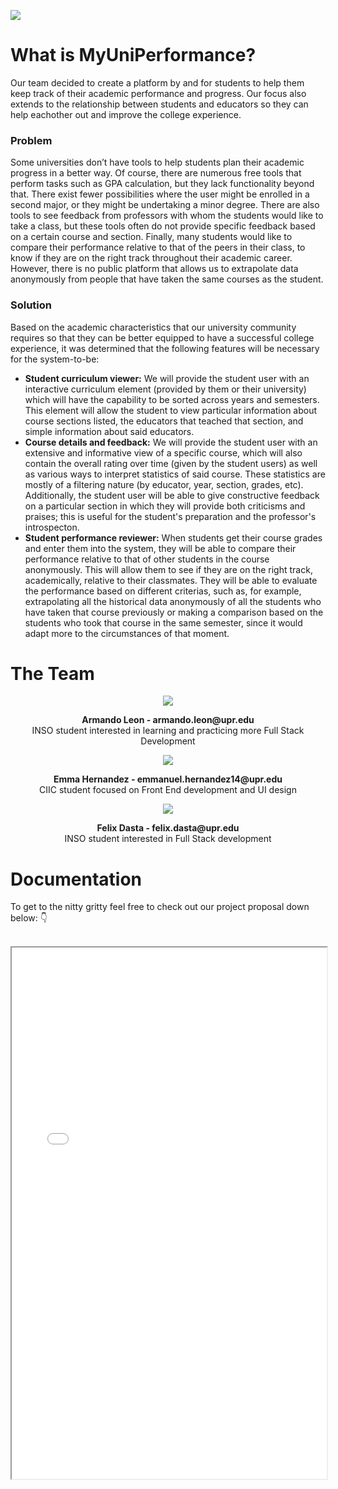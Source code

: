 ![](https://images.unsplash.com/photo-1599658880436-c61792e70672?ixlib=rb-1.2.1&ixid=MnwxMjA3fDB8MHxwaG90by1wYWdlfHx8fGVufDB8fHx8&auto=format&fit=crop&w=1170&q=80)
<div class="section-what">
 <h1> What is MyUniPerformance? </h1>
<p>Our team decided to create a platform by and for students to help them keep track of their academic performance and progress. Our focus also extends to the relationship between students and educators so they can help eachother out and improve the college experience.</p>
</div>

<div class="section-problem">
 <div class="section-problem-statement">
  <h3> Problem </h3>
<p>Some universities don’t have tools to help students plan their academic progress in a better way. Of course, there are numerous free tools that perform tasks such as GPA calculation, but they lack functionality beyond that. There exist fewer possibilities where the user might be enrolled in a second major, or they might be undertaking a minor degree. There are also tools to see feedback from professors with whom the students would like to take a class, but these tools often do not provide specific feedback based on a certain course and section. Finally, many students would like to compare their performance relative to that of the peers in their class, to know if they are on the right track throughout their academic career. However, there is no public platform that allows us to extrapolate data anonymously from people that have taken the same courses as the student.</p>
</div>

 <div class="section-problem-solution">
 <h3> Solution </h3>
<p>Based on the academic characteristics that our university community requires so that they can be better equipped to have a successful college experience, it was determined that the following features will be necessary for the system-to-be:</p>

<ul>
 <li> <b>Student curriculum viewer:</b>  We will provide the student user with an interactive curriculum element (provided by them or their university) which will have the capability to be sorted across years and semesters. This element will allow the student to view particular information about course sections listed, the educators that teached that section, and simple information about said educators.</li>

 <li> <b>Course details and feedback:</b>  We will provide the student user with an extensive and informative view of a specific course, which will also contain the overall rating over time (given by the student users) as well as various ways to interpret statistics of said course. These statistics are mostly of a filtering nature (by educator, year, section, grades, etc). Additionally, the student user will be able to give constructive feedback on a particular section in which they will provide both criticisms and praises; this is useful for the student's preparation and the professor's introspecton.</li>

 <li> <b>Student performance reviewer:</b> When students get their course grades and enter them into the system, they will be able to compare their performance relative to that of other students in the course anonymously. This will allow them to see if they are on the right track, academically, relative to their classmates. They will be able to evaluate the performance based on different criterias, such as, for example, extrapolating all the historical data anonymously of all the students who have taken that course previously or making a comparison based on the students who took that course in the same semester, since it would adapt more to the circumstances of that moment.</li>
  </ul>
  
  </div>
</div>

<div class="section-team">
<h1>The Team</h1>
<div align="center">
 <img src="https://dogtowndogtraining.com/wp-content/uploads/2012/06/300x300-02.jpg">
 <p>
  <b>Armando Leon - armando.leon@upr.edu</b>
  <br>
  INSO student interested in learning and practicing more Full Stack Development
 </p>
</div>

<div align="center">
 <img src="https://media.discordapp.net/attachments/950936180210434089/954094634357886994/photo_2022-03-15_imported_20220315_103556.jpg?width=300&height=300">
 <p>
  <b>Emma Hernandez - emmanuel.hernandez14@upr.edu</b>
  <br>
  CIIC student focused on Front End development and UI design 
 </p>
</div>
 
<div align="center">
 <img src="https://media.discordapp.net/attachments/950936180210434089/954094218400378961/IMG-20220312-WA0001.jpg?width=300&height=300">
 <p>
  <b>Felix Dasta - felix.dasta@upr.edu</b>
  <br>
  INSO student interested in Full Stack development
 </p>
</div>
</div>


<div class="section-documentation">
  <h1>Documentation</h1>
  <p>To get to the nitty gritty feel free to check out our project proposal down below: 👇
  </p>
  <br>
<iframe src="ProgressReportMyUniPerformance.pdf" width="100%" height="850px" style="align:center"></iframe>
</div>
